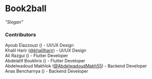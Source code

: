 # Book2ball
*"Slogan"*
### Contributors
Ayoub Elazzouzi ([]()) - UI/UX Design  
Khalil Harir ([@khalilharir](https://github.com/khalilharir)) - UI/UX Design  
Ali Razgui ([]()) - Flutter Developer  
Abdelatif Boukhris ([]()) - Flutter Developer  
Abdelwadoud Makhlok ([@AbdelwadoudMakh55](https://github.com/AbdelwadoudMakh55)) - Backend Developer  
Anas Bencharnya ([]()) - Backend Developer  
